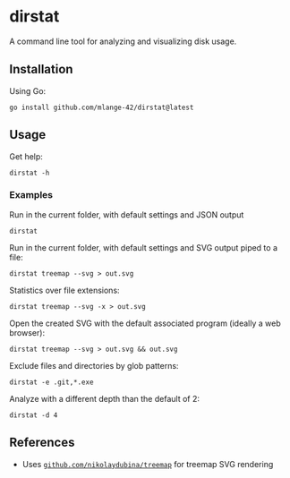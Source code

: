 # dirstat

A command line tool for analyzing and visualizing disk usage.

## Installation

Using Go:

```shell
go install github.com/mlange-42/dirstat@latest
```

## Usage

Get help:

```shell
dirstat -h
```

### Examples

Run in the current folder, with default settings and JSON output

```shell
dirstat
```

Run in the current folder, with default settings and SVG output piped to a file:

```shell
dirstat treemap --svg > out.svg
```

Statistics over file extensions:

```shell
dirstat treemap --svg -x > out.svg
```

Open the created SVG with the default associated program (ideally a web browser):

```shell
dirstat treemap --svg > out.svg && out.svg
```

Exclude files and directories by glob patterns:

```shell
dirstat -e .git,*.exe
```

Analyze with a different depth than the default of 2:

```shell
dirstat -d 4
```

## References

* Uses [`github.com/nikolaydubina/treemap`](https://github.com/nikolaydubina/treemap) for treemap SVG rendering
